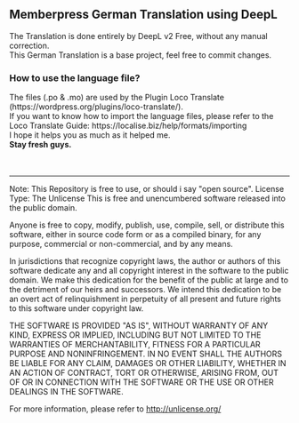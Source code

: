 <h2>Memberpress German Translation using DeepL</h2>

The Translation is done entirely by DeepL v2 Free, without any manual correction.<br>
This German Translation is a base project, feel free to commit changes.<br>

<h3>How to use the language file?</h3>
The files (.po & .mo) are used by the Plugin Loco Translate (https://wordpress.org/plugins/loco-translate/).<br>
If you want to know how to import the language files, please refer to the Loco Translate Guide: https://localise.biz/help/formats/importing <br>
I hope it helps you as much as it helped me.<br>
<b>Stay fresh guys.</b>
<br><br><br><hr>








Note: This Repository is free to use, or should i say "open source".
License Type: The Unlicense
This is free and unencumbered software released into the public domain.

Anyone is free to copy, modify, publish, use, compile, sell, or
distribute this software, either in source code form or as a compiled
binary, for any purpose, commercial or non-commercial, and by any
means.

In jurisdictions that recognize copyright laws, the author or authors
of this software dedicate any and all copyright interest in the
software to the public domain. We make this dedication for the benefit
of the public at large and to the detriment of our heirs and
successors. We intend this dedication to be an overt act of
relinquishment in perpetuity of all present and future rights to this
software under copyright law.

THE SOFTWARE IS PROVIDED "AS IS", WITHOUT WARRANTY OF ANY KIND,
EXPRESS OR IMPLIED, INCLUDING BUT NOT LIMITED TO THE WARRANTIES OF
MERCHANTABILITY, FITNESS FOR A PARTICULAR PURPOSE AND NONINFRINGEMENT.
IN NO EVENT SHALL THE AUTHORS BE LIABLE FOR ANY CLAIM, DAMAGES OR
OTHER LIABILITY, WHETHER IN AN ACTION OF CONTRACT, TORT OR OTHERWISE,
ARISING FROM, OUT OF OR IN CONNECTION WITH THE SOFTWARE OR THE USE OR
OTHER DEALINGS IN THE SOFTWARE.

For more information, please refer to <http://unlicense.org/>

